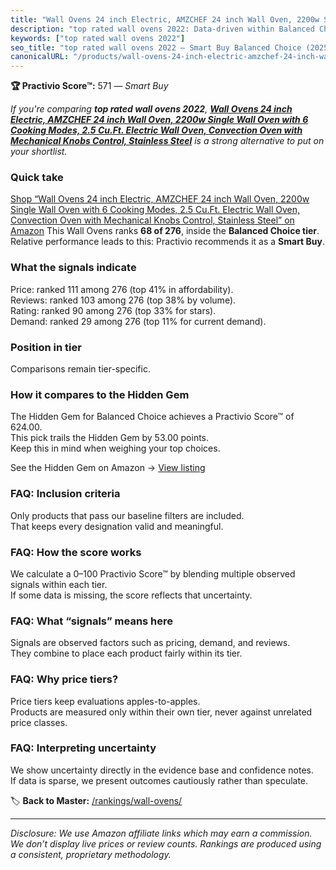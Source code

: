 ```yaml
---
title: "Wall Ovens 24 inch Electric, AMZCHEF 24 inch Wall Oven, 2200w Single Wall Oven with 6 Cooking Modes, 2.5 Cu.Ft. Electric Wall Oven, Convection Oven with Mechanical Knobs Control, Stainless Steel"
description: "top rated wall ovens 2022: Data-driven within Balanced Choice ranking using the Practivio Score™. Positioned by quality, value, demand, findability, momentum."
keywords: ["top rated wall ovens 2022"]
seo_title: "top rated wall ovens 2022 — Smart Buy Balanced Choice (2025)"
canonicalURL: "/products/wall-ovens-24-inch-electric-amzchef-24-inch-wall-oven-2200w-single-wall-oven-with-6-cooking-modes-25-cuft-electric-wall-oven-convection-oven-with-mechanical-knobs-control-stainless-steel-B0DTTWQ2ZJ/"
---
```


**🏆 Practivio Score™:** 571 — _Smart Buy_


*If you're comparing **top rated wall ovens 2022**, **[Wall Ovens 24 inch Electric, AMZCHEF 24 inch Wall Oven, 2200w Single Wall Oven with 6 Cooking Modes, 2.5 Cu.Ft. Electric Wall Oven, Convection Oven with Mechanical Knobs Control, Stainless Steel](https://www.amazon.com/dp/B0DTTWQ2ZJ?tag=practivio-20)** is a strong alternative to put on your shortlist.*
### Quick take
[Shop “Wall Ovens 24 inch Electric, AMZCHEF 24 inch Wall Oven, 2200w Single Wall Oven with 6 Cooking Modes, 2.5 Cu.Ft. Electric Wall Oven, Convection Oven with Mechanical Knobs Control, Stainless Steel” on Amazon](https://www.amazon.com/dp/B0DTTWQ2ZJ?tag=practivio-20)
This Wall Ovens ranks **68 of 276**, inside the **Balanced Choice tier**.  
Relative performance leads to this: Practivio recommends it as a **Smart Buy**.

### What the signals indicate
Price: ranked 111 among 276 (top 41% in affordability).  
Reviews: ranked 103 among 276 (top 38% by volume).  
Rating: ranked 90 among 276 (top 33% for stars).  
Demand: ranked 29 among 276 (top 11% for current demand).

### Position in tier
Comparisons remain tier-specific.

### How it compares to the Hidden Gem
The Hidden Gem for Balanced Choice achieves a Practivio Score™ of 624.00.  
This pick trails the Hidden Gem by 53.00 points.  
Keep this in mind when weighing your top choices.  

See the Hidden Gem on Amazon → [View listing](https://www.amazon.com/dp/B0DGJZT9QN?tag=practivio-20)

### FAQ: Inclusion criteria
Only products that pass our baseline filters are included.  
That keeps every designation valid and meaningful.

### FAQ: How the score works
We calculate a 0–100 Practivio Score™ by blending multiple observed signals within each tier.  
If some data is missing, the score reflects that uncertainty.

### FAQ: What “signals” means here
Signals are observed factors such as pricing, demand, and reviews.  
They combine to place each product fairly within its tier.

### FAQ: Why price tiers?
Price tiers keep evaluations apples-to-apples.  
Products are measured only within their own tier, never against unrelated price classes.

### FAQ: Interpreting uncertainty
We show uncertainty directly in the evidence base and confidence notes.  
If data is sparse, we present outcomes cautiously rather than speculate.


🏷️ **Back to Master:** [/rankings/wall-ovens/](/rankings/wall-ovens/)

---
_Disclosure: We use Amazon affiliate links which may earn a commission. We don’t display live prices or review counts. Rankings are produced using a consistent, proprietary methodology._
